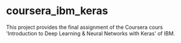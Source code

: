 # coursera_ibm_keras
This project provides the final assignment of the Coursera cours 'Introduction to Deep Learning &amp; Neural Networks with Keras' of IBM.

